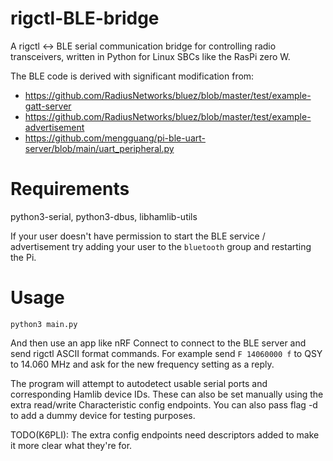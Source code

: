 # rigctl-BLE-bridge
A rigctl <-> BLE serial communication bridge for controlling radio transceivers,
written in Python for Linux SBCs like the RasPi zero W.

The BLE code is derived with significant modification from:
* https://github.com/RadiusNetworks/bluez/blob/master/test/example-gatt-server
* https://github.com/RadiusNetworks/bluez/blob/master/test/example-advertisement
* https://github.com/mengguang/pi-ble-uart-server/blob/main/uart_peripheral.py

# Requirements
python3-serial, python3-dbus, libhamlib-utils

If your user doesn't have permission to start the BLE service / advertisement
try adding your user to the `bluetooth` group and restarting the Pi.

# Usage
`python3 main.py`

And then use an app like nRF Connect to connect to the BLE server and send
rigctl ASCII format commands. For example send `F 14060000 f` to QSY to 14.060
MHz and ask for the new frequency setting as a reply.

The program will attempt to autodetect usable serial ports and corresponding
Hamlib device IDs. These can also be set manually using the extra read/write
Characteristic config endpoints. You can also pass flag -d to add a dummy device
for testing purposes.

TODO(K6PLI): The extra config endpoints need descriptors added to make it more
clear what they're for.

